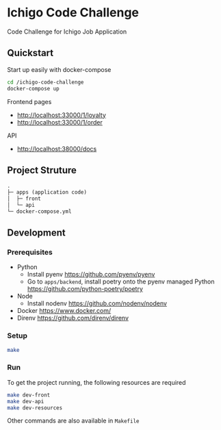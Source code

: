 # Ichigo Code Challenge

Code Challenge for Ichigo Job Application

## Quickstart

Start up easily with docker-compose

```sh
cd /ichigo-code-challenge
docker-compose up
```

Frontend pages

- <http://localhost:33000/1/loyalty>
- <http://localhost:33000/1/order>

API

- <http://localhost:38000/docs>

## Project Struture

```txt
.
├─ apps (application code)
│  ├─ front
│  └─ api
└─ docker-compose.yml
```

## Development

### Prerequisites

- Python
  * Install pyenv <https://github.com/pyenv/pyenv>
  * Go to `apps/backend`, install poetry onto the pyenv managed Python
    <https://github.com/python-poetry/poetry>
- Node
  * Install nodenv <https://github.com/nodenv/nodenv>
- Docker <https://www.docker.com/>
- Direnv <https://github.com/direnv/direnv>

### Setup

```sh
make
```

### Run

To get the project running, the following resources are required

```sh
make dev-front
make dev-api
make dev-resources
```

Other commands are also available in `Makefile`
